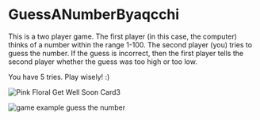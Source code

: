 # GuessANumberByaqcchi
This is a two player game. The first player (in this case, the computer) thinks of a number within the range 1-100. The second player (you) tries to guess the number. If the guess is incorrect, then the first player tells the second player whether the guess was too high or too low.

You have 5 tries. Play wisely! :)

![Pink Floral Get Well Soon Card3](https://github.com/aqcchi/GuessANumberByaqcchi/assets/134380865/9b8e7579-e391-4f9f-aa39-a4fb95750c32)

![game example guess the number](https://github.com/aqcchi/GuessANumberByaqcchi/assets/134380865/38543082-a426-4ed6-af2c-745512d822b4)
